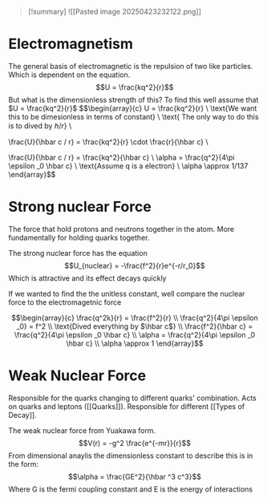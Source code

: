 
>[!summary]
![[Pasted image 20250423232122.png]]
# Electromagnetism
The general basis of electromagnetic is the repulsion of two like particles. Which is dependent on the equation.
$$U = \frac{kq^2}{r}$$
But what is the dimensionless strength of this?
To find this well assume that $U = \frac{kq^2}{r}$ 
$$\begin{array}{c}
U = \frac{kq^2}{r} \\ 
\text{We want this to be dimesionless in terms of constant} \\
\text{ The only way to do this is to dived by $\hbar / r$} \\ 

\frac{U}{\hbar c / r}  = \frac{kq^2}{r} \cdot \frac{r}{\hbar c} \\ 

\frac{U}{\hbar c / r} = \frac{kq^2}{\hbar c} \\ 
\alpha = \frac{q^2}{4\pi \epsilon _0 \hbar c} \\ 
\text{Assume q is a electron} \\ 
\alpha \approx 1/137
\end{array}$$

# Strong nuclear Force
The force that hold protons and neutrons together in the atom. More fundamentally for holding quarks together.

The strong nuclear force has the equation
$$U_{nuclear} = -\frac{f^2}{r}e^{-r/r_0}$$
Which is attractive and its effect decays quickly

If we wanted to find the the unitless constant, well compare the nuclear force to the electromagetnic force

$$\begin{array}{c}
\frac{q^2k}{r} = \frac{f^2}{r}  \\ 
\frac{q^2}{4\pi \epsilon _0} = f^2 \\ 
\text{Dived everything by $\hbar c$} \\ 
\frac{f^2}{\hbar c} = \frac{q^2}{4\pi \epsilon _0 \hbar c} \\ 
\alpha = \frac{q^2}{4\pi \epsilon _0 \hbar c}  \\
\alpha \approx 1
\end{array}$$

# Weak Nuclear Force
Responsible for the quarks changing to different quarks' combination. Acts on quarks and leptons ([[Quarks]]). Responsible for different [[Types of Decay]].

The weak nuclear force from Yuakawa form.
$$V(r) = -g^2 \frac{e^{-mr}}{r}$$
From dimensional anaylis the dimensionless constant to describe this is in the form:
$$\alpha = \frac{GE^2}{\hbar ^3 c^3}$$
Where G is the fermi coupling constant and E is the energy of interactions

